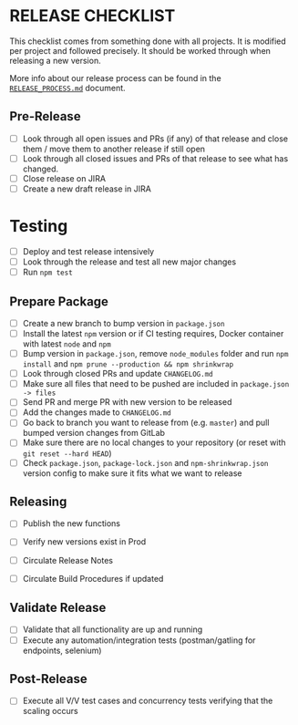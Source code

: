 # RELEASE CHECKLIST

This checklist comes from something done with all projects.  It is modified per project and followed precisely.  It should be worked through when releasing a new version.

More info about our release process can be found in the [`RELEASE_PROCESS.md`](./RELEASE_PROCESS.md) document.

## Pre-Release

- [ ] Look through all open issues and PRs (if any) of that release and close them / move them to another
release if still open
- [ ] Look through all closed issues and PRs of that release to see what has changed.
- [ ] Close release on JIRA
- [ ] Create a new draft release in JIRA

# Testing

- [ ] Deploy and test release intensively
- [ ] Look through the release and test all new major changes
- [ ] Run `npm test`

## Prepare Package

- [ ] Create a new branch to bump version in `package.json`
- [ ] Install the latest `npm` version or if CI testing requires, Docker container with latest `node` and `npm`
- [ ] Bump version in `package.json`, remove `node_modules` folder and run `npm install` and `npm prune --production && npm shrinkwrap`
- [ ] Look through closed PRs and update `CHANGELOG.md`
- [ ] Make sure all files that need to be pushed are included in `package.json -> files`
- [ ] Send PR and merge PR with new version to be released
- [ ] Add the changes made to `CHANGELOG.md`
- [ ] Go back to branch you want to release from (e.g. `master`) and pull bumped version changes from GitLab
- [ ] Make sure there are no local changes to your repository (or reset with `git reset --hard HEAD`)
- [ ] Check `package.json`, `package-lock.json` and `npm-shrinkwrap.json` version config to make sure it fits what we want to release

## Releasing

- [ ] Publish the new functions
- [ ] Verify new versions exist in Prod
- [ ] Circulate Release Notes
- [ ] Circulate Build Procedures if updated


## Validate Release

- [ ] Validate that all functionality are up and running
- [ ] Execute any automation/integration tests (postman/gatling for endpoints, selenium)

## Post-Release

- [ ] Execute all V/V test cases and concurrency tests verifying that the scaling occurs